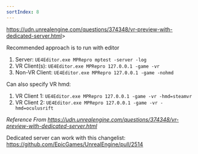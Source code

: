```yaml
---
sortIndex: 8
---
```


<https://udn.unrealengine.com/questions/374348/vr-preview-with-dedicated-server.html>>

Recommended approach is to run with editor
1. Server:        `UE4Editor.exe MPRepro mptest -server -log`
1. VR Client(s):  `UE4Editor.exe MPRepro 127.0.0.1 -game -vr`
1. Non-VR Client: `UE4Editor.exe MPRepro 127.0.0.1 -game -nohmd`

Can also specify VR hmd:
1. VR Client 1: `UE4Editor.exe MPRepro 127.0.0.1 -game -vr -hmd=steamvr`
1. VR Client 2: `UE4Editor.exe MPRepro 127.0.0.1 -game -vr -hmd=oculusrift`

*Reference From <https://udn.unrealengine.com/questions/374348/vr-preview-with-dedicated-server.html>*

Dedicated server can work with this changelist:
<https://github.com/EpicGames/UnrealEngine/pull/2514>
